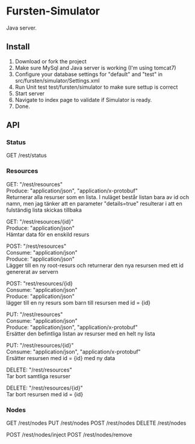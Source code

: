 Fursten-Simulator
=================

Java server.

Install
-------

1. Download or fork the project
2. Make sure MySql and Java server is working (I'm using tomcat7)
3. Configure your database settings for "default" and "test" in src/fursten/simulator/Settings.xml
4. Run Unit test test/fursten/simulator to make sure settup is correct
5. Start server
6. Navigate to index page to validate if Simulator is ready.
7. Done.

API
------------

### Status

GET		/rest/status

### Resources

GET: "/rest/resources"  
Produce: "application/json", "application/x-protobuf"  
Returnerar alla resurser som en lista. I nuläget består listan bara av id och namn, men jag tänker att en parameter "details=true" resulterar i att en fulständig lista skickas tillbaka  

GET: "/rest/resources/{id}"  
Produce: "application/json"  
Hämtar data för en enskild resurs  

POST: "/rest/resources"  
Consume: "application/json"  
Produce: "application/json"  
Lägger till en ny root-resurs och returnerar den nya resursen med ett id genererat av servern  

POST: "rest/resources/{id}  
Consume: "application/json"  
Produce: "application/json"  
lägger till en ny resurs som barn till resursen med id = {id}  

PUT: "/rest/resources"  
Consume: "application/json"  
Produce: "application/json", "application/x-protobuf"  
Ersätter den befintliga listan av resurser med en helt ny lista  

PUT: "/rest/resources/{id}"  
Consume: "application/json", "application/x-protobuf"  
Ersätter resursen med id = {id} med ny data  

DELETE: "/rest/resources"  
Tar bort samtliga resurser  

DELETE: "/rest/resources/{id}"  
Tar bort resursen med id = {id}  

### Nodes

GET 	/rest/nodes
PUT 	/rest/nodes
POST	/rest/nodes
DELETE	/rest/nodes
	
POST	/rest/nodes/inject
POST	/rest/nodes/remove
